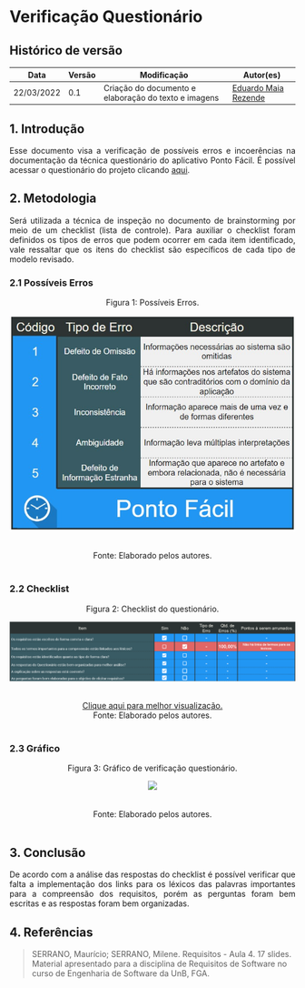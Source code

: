 # Verificação Questionário

## Histórico de versão

|Data | Versão | Modificação | Autor(es)|
| -- | -- | -- | -- |
| 22/03/2022 |  0.1   | Criação do documento e elaboração do texto e imagens|  [Eduardo Maia Rezende](https://github.com/eduardomr) |



## 1. Introdução

<p style="text-align: justify"> 
    Esse documento visa a verificação de possíveis erros e incoerências na documentação da técnica questionário do aplicativo Ponto Fácil. É possível acessar o questionário do projeto clicando <a href="https://requisitos-de-software.github.io/2021.2-PontoFacil/elicitacao/tecnicas/questionario/">aqui</a>.

 </p>

## 2. Metodologia

<p style="text-align: justify">Será utilizada a técnica de inspeção no documento de brainstorming por meio de um checklist (lista de controle). Para auxiliar o checklist foram definidos os tipos de erros que podem ocorrer em cada item identificado, vale ressaltar que os itens do checklist são específicos de cada tipo de modelo revisado.</p>

### 2.1 Possíveis Erros

<center>

<figcaption>Figura 1: Possíveis Erros. </figcaption>

<p align = "center"><img src="https://raw.githubusercontent.com/Requisitos-de-Software/2021.2-PontoFacil/master/docs/assets/imagens/ver_PossiveisErros.jpg"></p><br>



<figcaption>Fonte: Elaborado pelos autores.</figcaption>

</center>

<br>

### 2.2 Checklist

<center>

<figcaption>Figura 2: Checklist do questionário.</figcaption>
<p align = "center"><img src="https://raw.githubusercontent.com/Requisitos-de-Software/2021.2-PontoFacil/master/docs/assets/imagens/ver_questionario_checklist.png"></p><br>
<a href="https://raw.githubusercontent.com/Requisitos-de-Software/2021.2-PontoFacil/master/docs/assets/imagens/ver_questionario_checklist.png">Clique aqui para melhor visualização.</a>
<figcaption>Fonte: Elaborado pelos autores.</figcaption>

</center>

<br>

### 2.3  Gráfico

<center>
<figcaption>Figura 3: Gráfico de verificação questionário.</figcaption>
<p align = "center"><img src="https://raw.githubusercontent.com/Requisitos-de-Software/2021.2-PontoFacil/master/docs/assets/imagens/ver_qustionario_grafico.png"></p><br>

<figcaption>Fonte: Elaborado pelos autores.</figcaption>

</center>

<br>

## 3. Conclusão

<p style="text-align: justify">De acordo com a análise das respostas do checklist é possível verificar que falta a implementação dos links para os léxicos das palavras importantes para a compreensão dos requisitos, porém as perguntas foram bem escritas e as respostas foram bem organizadas. </p>



## 4. Referências

> SERRANO, Maurício; SERRANO, Milene. Requisitos - Aula 4. 17 slides. Material apresentado para a disciplina de Requisitos de Software no curso de Engenharia de Software da UnB, FGA.
